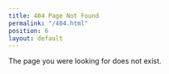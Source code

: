 ```yaml
---
title: 404 Page Not Found
permalink: "/404.html"
position: 6
layout: default
---
```


The page you were looking for does not exist.
